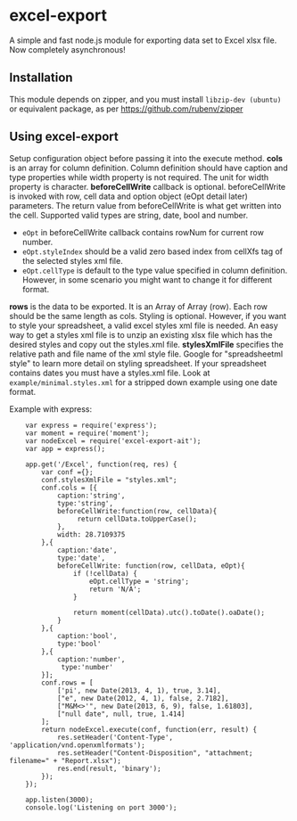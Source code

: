 # excel-export #

A simple and fast node.js module for exporting data set to Excel xlsx file. Now completely asynchronous!

## Installation
This module depends on zipper, and you must install `libzip-dev (ubuntu)` or equivalent package, as per https://github.com/rubenv/zipper

## Using excel-export ##
Setup configuration object before passing it into the execute method.
**cols** is an array for column definition.  Column definition should have caption and type properties while width property is not required.  The unit for width property is character.
**beforeCellWrite** callback is optional.  beforeCellWrite is invoked with row, cell data and option object (eOpt detail later) parameters.  The return value from beforeCellWrite is what get written into the cell.  Supported valid types are string, date, bool and number.
* `eOpt` in beforeCellWrite callback contains rowNum for current row number.
* `eOpt.styleIndex` should be a valid zero based index from cellXfs tag of the selected styles xml file.
* `eOpt.cellType` is default to the type value specified in column definition.  However, in some scenario you might want to change it for different format. 

**rows** is the data to be exported. It is an Array of Array (row). Each row should be the same length as cols.  Styling is optional.  However, if you want to style your spreadsheet, a valid excel styles xml file is needed.  An easy way to get a styles xml file is to unzip an existing xlsx file which has the desired styles and copy out the styles.xml file.
**stylesXmlFile** specifies the relative path and file name of the xml style file.  Google for "spreadsheetml style" to learn more detail on styling spreadsheet.  If your spreadsheet contains dates you must have a styles.xml file. Look at `example/minimal.styles.xml` for a stripped down example using one date format.


Example with express:
```node
    var express = require('express');
    var moment = require('moment');
	var nodeExcel = require('excel-export-ait');
	var app = express();

	app.get('/Excel', function(req, res) {
	  	var conf ={};
		conf.stylesXmlFile = "styles.xml";
	  	conf.cols = [{
			caption:'string',
            type:'string',
            beforeCellWrite:function(row, cellData){
				 return cellData.toUpperCase();
			},
            width: 28.7109375
		},{
			caption:'date',
			type:'date',
			beforeCellWrite: function(row, cellData, eOpt){
				if (!cellData) {
					eOpt.cellType = 'string';
					return 'N/A';
				}
				
				return moment(cellData).utc().toDate().oaDate();
			}
		},{
			caption:'bool',
			type:'bool'
		},{
			caption:'number',
			 type:'number'
	  	}];
	  	conf.rows = [
	 		['pi', new Date(2013, 4, 1), true, 3.14],
	 		["e", new Date(2012, 4, 1), false, 2.7182],
            ["M&M<>'", new Date(2013, 6, 9), false, 1.61803],
            ["null date", null, true, 1.414]  
	  	];
	  	return nodeExcel.execute(conf, function(err, result) {
		    res.setHeader('Content-Type', 'application/vnd.openxmlformats');
		    res.setHeader("Content-Disposition", "attachment; filename=" + "Report.xlsx");
		    res.end(result, 'binary');
		});
	});

	app.listen(3000);
	console.log('Listening on port 3000');
```
